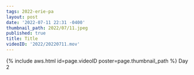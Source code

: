 ```yaml
---
tags: 2022-erie-pa
layout: post
date: '2022-07-11 22:31 -0400'
thumbnail_path: 2022/07/11.jpeg
published: true
title: Title
videoID: '2022/20220711.mov'
---
```


{% include aws.html id=page.videoID poster=page.thumbnail_path %}
Day 2